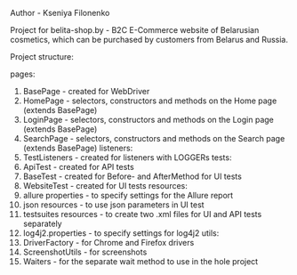 Author - Kseniya Filonenko

Project for belita-shop.by - B2C E-Commerce website of Belarusian cosmetics, 
which can be purchased by customers from Belarus and Russia.

Project structure:

pages:
1. BasePage - created for WebDriver
2. HomePage - selectors, constructors and methods on the Home page (extends BasePage)
3. LoginPage - selectors, constructors and methods on the Login page (extends BasePage)
4. SearchPage - selectors, constructors and methods on the Search page (extends BasePage)
listeners:
5. TestListeners - created for listeners with LOGGERs
tests:
6. ApiTest - created for API tests
7. BaseTest - created for Before- and AfterMethod for UI tests
8. WebsiteTest - created for UI tests
resources:
9. allure properties - to specify settings for the Allure report
10. json resources - to use json parameters in UI test
11. testsuites resources - to create two .xml files for UI and API tests separately
12. log4j2.properties - to specify settings for log4j2
utils:
13. DriverFactory - for Chrome and Firefox drivers
14. ScreenshotUtils - for screenshots
15. Waiters - for the separate wait method to use in the hole project